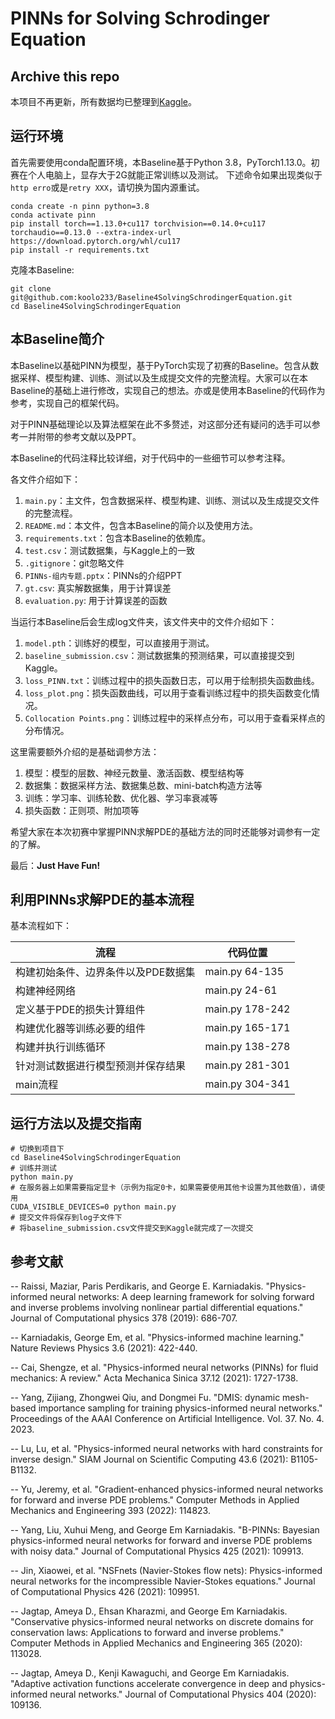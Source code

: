 # PINNs for Solving Schrodinger Equation

## Archive this repo

本项目不再更新，所有数据均已整理到[Kaggle](https://www.kaggle.com/datasets/zijiangyang1116/solve-pdes-with-ai-schrdinger-equation/data)。

## 运行环境

首先需要使用conda配置环境，本Baseline基于Python 3.8，PyTorch1.13.0。初赛在个人电脑上，显存大于2G就能正常训练以及测试。
下述命令如果出现类似于`http erro`或是`retry XXX`，请切换为国内源重试。

```commandline
conda create -n pinn python=3.8
conda activate pinn
pip install torch==1.13.0+cu117 torchvision==0.14.0+cu117 torchaudio==0.13.0 --extra-index-url https://download.pytorch.org/whl/cu117
pip install -r requirements.txt
```

克隆本Baseline:
```commandline
git clone git@github.com:koolo233/Baseline4SolvingSchrodingerEquation.git
cd Baseline4SolvingSchrodingerEquation
```

## 本Baseline简介

本Baseline以基础PINN为模型，基于PyTorch实现了初赛的Baseline。包含从数据采样、模型构建、训练、测试以及生成提交文件的完整流程。大家可以在本Baseline的基础上进行修改，实现自己的想法。亦或是使用本Baseline的代码作为参考，实现自己的框架代码。

对于PINN基础理论以及算法框架在此不多赘述，对这部分还有疑问的选手可以参考一并附带的参考文献以及PPT。

本Baseline的代码注释比较详细，对于代码中的一些细节可以参考注释。

各文件介绍如下：
1. `main.py`：主文件，包含数据采样、模型构建、训练、测试以及生成提交文件的完整流程。
2. `README.md`：本文件，包含本Baseline的简介以及使用方法。
3. `requirements.txt`：包含本Baseline的依赖库。
4. `test.csv`：测试数据集，与Kaggle上的一致
5. `.gitignore`：git忽略文件
6. `PINNs-组内专题.pptx`：PINNs的介绍PPT
7. `gt.csv`: 真实解数据集，用于计算误差
8. `evaluation.py`: 用于计算误差的函数

当运行本Baseline后会生成log文件夹，该文件夹中的文件介绍如下：
1. `model.pth`：训练好的模型，可以直接用于测试。
2. `baseline_submission.csv`：测试数据集的预测结果，可以直接提交到Kaggle。
3. `loss_PINN.txt`：训练过程中的损失函数日志，可以用于绘制损失函数曲线。
4. `loss_plot.png`：损失函数曲线，可以用于查看训练过程中的损失函数变化情况。
5. `Collocation Points.png`：训练过程中的采样点分布，可以用于查看采样点的分布情况。

这里需要额外介绍的是基础调参方法：
1. 模型：模型的层数、神经元数量、激活函数、模型结构等
2. 数据集：数据采样方法、数据集总数、mini-batch构造方法等
3. 训练：学习率、训练轮数、优化器、学习率衰减等
4. 损失函数：正则项、附加项等

希望大家在本次初赛中掌握PINN求解PDE的基础方法的同时还能够对调参有一定的了解。

最后：**Just Have Fun!**

## 利用PINNs求解PDE的基本流程
基本流程如下：

| 流程                  | 代码位置            |
|---------------------|-----------------|
| 构建初始条件、边界条件以及PDE数据集 | main.py 64-135  |
| 构建神经网络              | main.py 24-61   |
| 定义基于PDE的损失计算组件      | main.py 178-242 |
| 构建优化器等训练必要的组件       | main.py 165-171 |
| 构建并执行训练循环           | main.py 138-278 |
| 针对测试数据进行模型预测并保存结果   | main.py 281-301 |
| main流程              | main.py 304-341 |

## 运行方法以及提交指南

```commandline
# 切换到项目下
cd Baseline4SolvingSchrodingerEquation
# 训练并测试
python main.py
# 在服务器上如果需要指定显卡（示例为指定0卡，如果需要使用其他卡设置为其他数值），请使用
CUDA_VISIBLE_DEVICES=0 python main.py
# 提交文件将保存到log子文件下
# 将baseline_submission.csv文件提交到Kaggle就完成了一次提交
```

## 参考文献

-- Raissi, Maziar, Paris Perdikaris, and George E. Karniadakis. "Physics-informed neural networks: A deep learning framework for solving forward and inverse problems involving nonlinear partial differential equations." Journal of Computational physics 378 (2019): 686-707.

-- Karniadakis, George Em, et al. "Physics-informed machine learning." Nature Reviews Physics 3.6 (2021): 422-440.

-- Cai, Shengze, et al. "Physics-informed neural networks (PINNs) for fluid mechanics: A review." Acta Mechanica Sinica 37.12 (2021): 1727-1738.

-- Yang, Zijiang, Zhongwei Qiu, and Dongmei Fu. "DMIS: dynamic mesh-based importance sampling for training physics-informed neural networks." Proceedings of the AAAI Conference on Artificial Intelligence. Vol. 37. No. 4. 2023.

-- Lu, Lu, et al. "Physics-informed neural networks with hard constraints for inverse design." SIAM Journal on Scientific Computing 43.6 (2021): B1105-B1132.

-- Yu, Jeremy, et al. "Gradient-enhanced physics-informed neural networks for forward and inverse PDE problems." Computer Methods in Applied Mechanics and Engineering 393 (2022): 114823.

-- Yang, Liu, Xuhui Meng, and George Em Karniadakis. "B-PINNs: Bayesian physics-informed neural networks for forward and inverse PDE problems with noisy data." Journal of Computational Physics 425 (2021): 109913.

-- Jin, Xiaowei, et al. "NSFnets (Navier-Stokes flow nets): Physics-informed neural networks for the incompressible Navier-Stokes equations." Journal of Computational Physics 426 (2021): 109951.

-- Jagtap, Ameya D., Ehsan Kharazmi, and George Em Karniadakis. "Conservative physics-informed neural networks on discrete domains for conservation laws: Applications to forward and inverse problems." Computer Methods in Applied Mechanics and Engineering 365 (2020): 113028.

-- Jagtap, Ameya D., Kenji Kawaguchi, and George Em Karniadakis. "Adaptive activation functions accelerate convergence in deep and physics-informed neural networks." Journal of Computational Physics 404 (2020): 109136.
